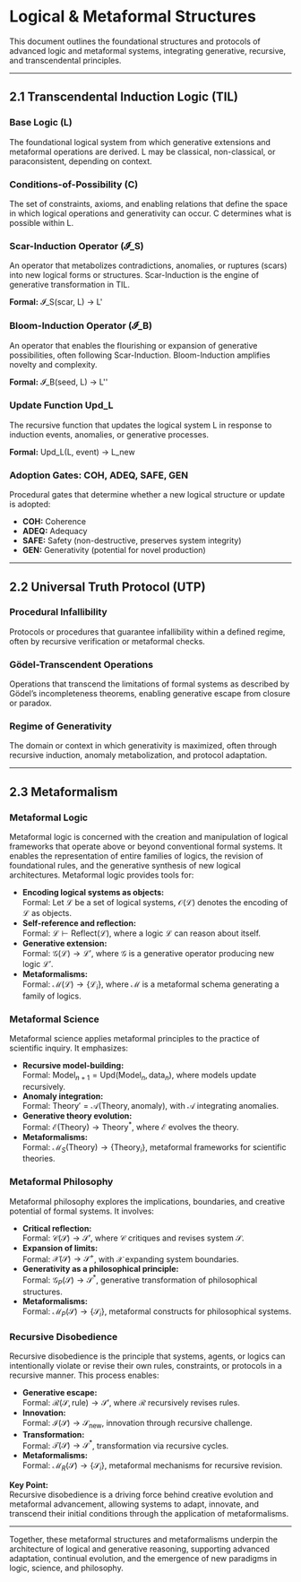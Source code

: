 
# Logical & Metaformal Structures

This document outlines the foundational structures and protocols of advanced logic and metaformal systems, integrating generative, recursive, and transcendental principles.

---

## 2.1 Transcendental Induction Logic (TIL)

### Base Logic (L)
The foundational logical system from which generative extensions and metaformal operations are derived. L may be classical, non-classical, or paraconsistent, depending on context.

### Conditions-of-Possibility (C)
The set of constraints, axioms, and enabling relations that define the space in which logical operations and generativity can occur. C determines what is possible within L.

### Scar-Induction Operator (𝓘_S)
An operator that metabolizes contradictions, anomalies, or ruptures (scars) into new logical forms or structures. Scar-Induction is the engine of generative transformation in TIL.

**Formal:** 𝓘_S(scar, L) → L'

### Bloom-Induction Operator (𝓘_B)
An operator that enables the flourishing or expansion of generative possibilities, often following Scar-Induction. Bloom-Induction amplifies novelty and complexity.

**Formal:** 𝓘_B(seed, L) → L''

### Update Function Upd_L
The recursive function that updates the logical system L in response to induction events, anomalies, or generative processes.

**Formal:** Upd_L(L, event) → L_new

### Adoption Gates: COH, ADEQ, SAFE, GEN
Procedural gates that determine whether a new logical structure or update is adopted:
- **COH:** Coherence
- **ADEQ:** Adequacy
- **SAFE:** Safety (non-destructive, preserves system integrity)
- **GEN:** Generativity (potential for novel production)

---

## 2.2 Universal Truth Protocol (UTP)

### Procedural Infallibility
Protocols or procedures that guarantee infallibility within a defined regime, often by recursive verification or metaformal checks.

### Gödel-Transcendent Operations
Operations that transcend the limitations of formal systems as described by Gödel’s incompleteness theorems, enabling generative escape from closure or paradox.

### Regime of Generativity
The domain or context in which generativity is maximized, often through recursive induction, anomaly metabolization, and protocol adaptation.

---

## 2.3 Metaformalism

### Metaformal Logic
Metaformal logic is concerned with the creation and manipulation of logical frameworks that operate above or beyond conventional formal systems. It enables the representation of entire families of logics, the revision of foundational rules, and the generative synthesis of new logical architectures. Metaformal logic provides tools for:
- **Encoding logical systems as objects:**  
    Formal: Let $\mathcal{L}$ be a set of logical systems, $\mathcal{O}(\mathcal{L})$ denotes the encoding of $\mathcal{L}$ as objects.
- **Self-reference and reflection:**  
    Formal: $\mathcal{L} \vdash \text{Reflect}(\mathcal{L})$, where a logic $\mathcal{L}$ can reason about itself.
- **Generative extension:**  
    Formal: $\mathcal{G}(\mathcal{L}) \rightarrow \mathcal{L}'$, where $\mathcal{G}$ is a generative operator producing new logic $\mathcal{L}'$.
- **Metaformalisms:**  
    Formal: $\mathcal{M}(\mathcal{L}) \rightarrow \{\mathcal{L}_i\}$, where $\mathcal{M}$ is a metaformal schema generating a family of logics.

### Metaformal Science
Metaformal science applies metaformal principles to the practice of scientific inquiry. It emphasizes:
- **Recursive model-building:**  
    Formal: $\text{Model}_{n+1} = \text{Upd}(\text{Model}_n, \text{data}_n)$, where models update recursively.
- **Anomaly integration:**  
    Formal: $\text{Theory}' = \mathcal{A}(\text{Theory}, \text{anomaly})$, with $\mathcal{A}$ integrating anomalies.
- **Generative theory evolution:**  
    Formal: $\mathcal{E}(\text{Theory}) \rightarrow \text{Theory}^*$, where $\mathcal{E}$ evolves the theory.
- **Metaformalisms:**  
    Formal: $\mathcal{M}_S(\text{Theory}) \rightarrow \{\text{Theory}_i\}$, metaformal frameworks for scientific theories.

### Metaformal Philosophy
Metaformal philosophy explores the implications, boundaries, and creative potential of formal systems. It involves:
- **Critical reflection:**  
    Formal: $\mathcal{C}(\mathcal{S}) \rightarrow \mathcal{S}'$, where $\mathcal{C}$ critiques and revises system $\mathcal{S}$.
- **Expansion of limits:**  
    Formal: $\mathcal{X}(\mathcal{S}) \rightarrow \mathcal{S}^+$, with $\mathcal{X}$ expanding system boundaries.
- **Generativity as a philosophical principle:**  
    Formal: $\mathcal{G}_P(\mathcal{S}) \rightarrow \mathcal{S}^*$, generative transformation of philosophical structures.
- **Metaformalisms:**  
    Formal: $\mathcal{M}_P(\mathcal{S}) \rightarrow \{\mathcal{S}_i\}$, metaformal constructs for philosophical systems.

### Recursive Disobedience
Recursive disobedience is the principle that systems, agents, or logics can intentionally violate or revise their own rules, constraints, or protocols in a recursive manner. This process enables:
- **Generative escape:**  
    Formal: $\mathcal{R}(\mathcal{S}, \text{rule}) \rightarrow \mathcal{S}'$, where $\mathcal{R}$ recursively revises rules.
- **Innovation:**  
    Formal: $\mathcal{I}(\mathcal{S}) \rightarrow \mathcal{S}_{\text{new}}$, innovation through recursive challenge.
- **Transformation:**  
    Formal: $\mathcal{T}(\mathcal{S}) \rightarrow \mathcal{S}^*$, transformation via recursive cycles.
- **Metaformalisms:**  
    Formal: $\mathcal{M}_R(\mathcal{S}) \rightarrow \{\mathcal{S}_i\}$, metaformal mechanisms for recursive revision.

**Key Point:**  
Recursive disobedience is a driving force behind creative evolution and metaformal advancement, allowing systems to adapt, innovate, and transcend their initial conditions through the application of metaformalisms.

---

Together, these metaformal structures and metaformalisms underpin the architecture of logical and generative reasoning, supporting advanced adaptation, continual evolution, and the emergence of new paradigms in logic, science, and philosophy.
